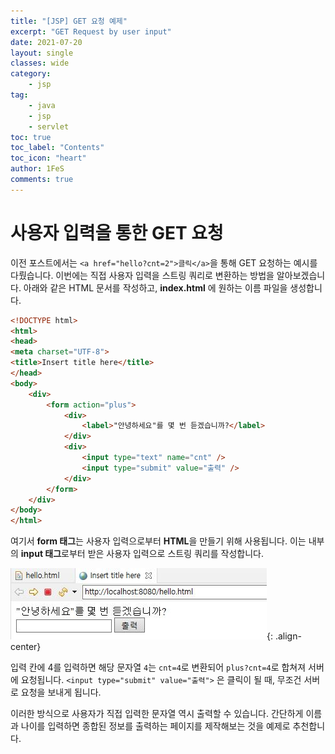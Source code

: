 ```yaml
---
title: "[JSP] GET 요청 예제"
excerpt: "GET Request by user input"
date: 2021-07-20
layout: single
classes: wide
category:
    - jsp
tag:
    - java
    - jsp
    - servlet
toc: true
toc_label: "Contents"
toc_icon: "heart"
author: 1FeS
comments: true
---
```


# 사용자 입력을 통한 GET 요청

이전 포스트에서는 `<a href="hello?cnt=2">클릭</a>`을 통해 GET 요청하는 예시를 다뤘습니다. 이번에는 직접 사용자 입력을 스트링 쿼리로 변환하는 방법을 알아보겠습니다. 아래와 같은 HTML 문서를 작성하고, **index.html** 에 원하는 이름 파일을 생성합니다.

```html
<!DOCTYPE html>
<html>
<head>
<meta charset="UTF-8">
<title>Insert title here</title>
</head>
<body>
	<div>
		<form action="plus">
			<div>
				<label>"안녕하세요"를 몇 번 듣겠습니까?</label>
			</div>
			<div>
				<input type="text" name="cnt" />
				<input type="submit" value="출력" />
			</div>
		</form>
	</div>
</body>
</html>
```

여기서 **form 태그**는 사용자 입력으로부터 **HTML**을 만들기 위해 사용됩니다. 이는 내부의 **input 태그**로부터 받은 사용자 입력으로 스트링 쿼리를 작성합니다.

![hello ask](/_img/2021-07-20/hello_ask.jpg){: .align-center}

입력 칸에 4를 입력하면 해당 문자열 `4`는 `cnt=4`로 변환되어 `plus?cnt=4`로 합쳐져 서버에 요청됩니다. `<input type="submit" value="출력">` 은 클릭이 될 때, 무조건 서버로 요청을 보내게 됩니다.

이러한 방식으로 사용자가 직접 입력한 문자열 역시 출력할 수 있습니다. 간단하게 이름과 나이를 입력하면 종합된 정보를 출력하는 페이지를 제작해보는 것을 예제로 추천합니다.